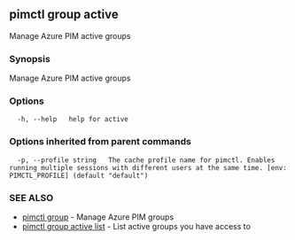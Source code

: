 ## pimctl group active

Manage Azure PIM active groups

### Synopsis

Manage Azure PIM active groups

### Options

```
  -h, --help   help for active
```

### Options inherited from parent commands

```
  -p, --profile string   The cache profile name for pimctl. Enables running multiple sessions with different users at the same time. [env: PIMCTL_PROFILE] (default "default")
```

### SEE ALSO

* [pimctl group](pimctl_group.md)	 - Manage Azure PIM groups
* [pimctl group active list](pimctl_group_active_list.md)	 - List active groups you have access to

